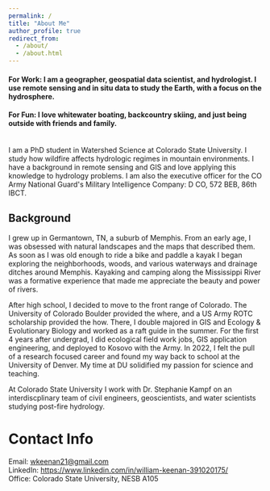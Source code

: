 ```yaml
---
permalink: /
title: "About Me"
author_profile: true
redirect_from: 
  - /about/
  - /about.html
---
```



#### For Work: I am a geographer, geospatial data scientist, and hydrologist. I use remote sensing and in situ data to study the Earth, with a focus on the hydrosphere.
#### For Fun: I love whitewater boating, backcountry skiing, and just being outside with friends and family.
\
I am a PhD student in Watershed Science at Colorado State University. I study how wildfire affects hydrologic regimes in mountain environments. I have a background in remote sensing and GIS and
love applying this knowledge to hydrology problems.
I am also the executive officer for the CO Army National Guard's Military Intelligence Company: D CO, 572 BEB, 86th IBCT.

Background
------
I grew up in Germantown, TN, a suburb of Memphis. From an early age, I was obsessed with natural landscapes and the maps that described them.
As soon as I was old enough to ride a bike and paddle a kayak I began exploring the neighborhoods, woods, and various waterways and drainage ditches around Memphis.
Kayaking and camping along the Mississippi River was a formative experience that made me appreciate the beauty and power of rivers.

After high school, I decided to move to the front range of Colorado. The University of Colorado Boulder provided the where, and a US Army ROTC scholarship provided the how.
There, I double majored in GIS and Ecology & Evolutionary Biology and worked as a raft guide in the summer. For the first 4 years after undergrad, I did ecological field work jobs, GIS application engineering, and deployed to Kosovo with the Army.
In 2022, I felt the pull of a research focused career and found my way back to school at the University of Denver. My time at DU solidified my passion for science and teaching.

At Colorado State University I work with Dr. Stephanie Kampf on an interdiscplinary team of civil engineers, geoscientists, and water scientists studying post-fire hydrology.

Contact Info
======
Email: wkeenan21@gmail.com  
LinkedIn: https://www.linkedin.com/in/william-keenan-391020175/  
Office: Colorado State University, NESB A105